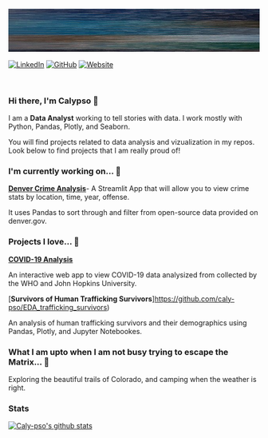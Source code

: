 ![banner](https://github.com/caly-pso/caly-pso/blob/main/header_background.png)

[![LinkedIn](https://img.shields.io/badge/LinkedIn-calypsorynkowski-blue?style=flat-square&logo=linkedin)](https://www.linkedin.com/in/calypsorynkowski/)
[![GitHub](https://img.shields.io/badge/GitHub-caly--pso-lightgrey?style=flat-square&logo=github)](https://github.com/caly-pso)
[![Website](https://img.shields.io/badge/Website-caly--pso.github.io-brightgreen)](https://caly-pso.github.io/)
<!-- [![Twitter](https://img.shields.io/twitter/follow/caly-pso?style=flat-square&logo=twitter)](https://twitter.com/caly-pso)
[![Medium](https://img.shields.io/badge/Medium-caly-pso-green?style=flat-square&logo=medium)](https://medium.com/@caly-pso) -->
</br>

### Hi there, I'm Calypso 👋 

I am a **Data Analyst** working to tell stories with data. I work mostly with Python, Pandas, Plotly, and Seaborn. 

You will find projects related to data analysis and vizualization in my repos. Look below to find projects that I am really proud of!

### I'm currently working on... 🔨 

[**Denver Crime Analysis**](#)- A Streamlit App that will allow you to view crime stats by location, time, year, offense.

It uses Pandas to sort through and filter from open-source data provided on denver.gov.

### Projects I love... 🥰

[**COVID-19 Analysis**](https://github.com/caly-pso/covid_app) <!--![Stars](https://img.shields.io/github/stars/caly-pso/covid-app?style=flat-square)-->

An interactive web app to view COVID-19 data analysized from collected by the WHO and John Hopkins University. 

[**Survivors of Human Trafficking Survivors**]https://github.com/caly-pso/EDA_trafficking_survivors) <!--![Stars](https://img.shields.io/github/stars/caly-pso/EDA_trafficking_survivors?style=flat-square)-->

An analysis of human trafficking survivors and their demographics using Pandas, Plotly, and Jupyter Notebookes. 

### What I am upto when I am not busy trying to escape the Matrix... 🕺

Exploring the beautiful trails of Colorado, and camping when the weather is right.

### Stats

[![Caly-pso's github stats](https://github-readme-stats.vercel.app/api?username=caly-pso)](https://github.com/anuraghazra/github-readme-stats)

<!-- Cover photo by **Markus Spiske** from **Pexels** -->
